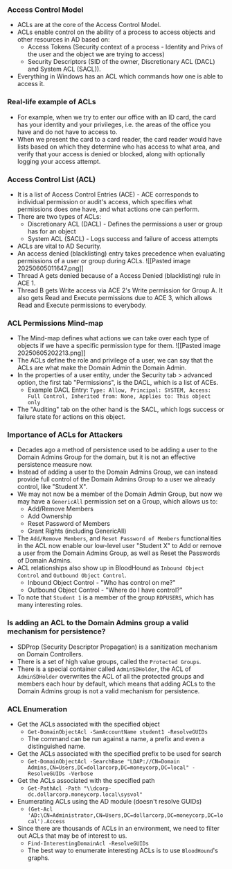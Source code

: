 ### Access Control Model
- ACLs are at the core of the Access Control Model.
- ACLs enable control on the ability of a process to access objects and other resources in AD based on:
	- Access Tokens (Security context of a process - Identity and Privs of the user and the object we are trying to access)
	- Security Descriptors (SID of the owner, Discretionary ACL (DACL) and System ACL (SACL)).
- Everything in Windows has an ACL which commands how one is able to access it.

### Real-life example of ACLs
- For example, when we try to enter our office with an ID card, the card has your identity and your privileges, i.e. the areas of the office you have and do not have to access to.
- When we present the card to a card reader, the card reader would have lists based on which they determine who has access to what area, and verify that your access is denied or blocked, along with optionally logging your access attempt.

### Access Control List (ACL)
- It is a list of Access Control Entries (ACE) - ACE corresponds to individual permission or audit's access, which specifies what permissions does one have, and what actions one can perform.
- There are two types of ACLs:
	- Discretionary ACL (DACL) - Defines the permissions a user or group has for an object
	- System ACL (SACL) - Logs success and failure of access attempts
- ACLs are vital to AD Security.
- An access denied (blacklisting) entry takes precedence when evaluating permissions of a user or group during ACLs.
![[Pasted image 20250605011647.png]]
- Thread A gets denied because of a Access Denied (blacklisting) rule in ACE 1.
- Thread B gets Write access via ACE 2's Write permission for Group A. It also gets Read and Execute permissions due to ACE 3, which allows Read and Execute permissions to everybody.

### ACL Permissions Mind-map
- The Mind-map defines what actions we can take over each type of objects if we have a specific permission type for them.
![[Pasted image 20250605202213.png]]
- The ACLs define the role and privilege of a user, we can say that the ACLs are what make the Domain Admin the Domain Admin.
- In the properties of a user entity, under the Security tab > advanced option, the first tab "Permissions", is the DACL, which is a list of ACEs.
	- Example DACL Entry: `Type: Allow, Principal: SYSTEM, Access: Full Control, Inherited from: None, Applies to: This object only`
- The "Auditing" tab on the other hand is the SACL, which logs success or failure state for actions on this object.

### Importance of ACLs for Attackers
- Decades ago a method of persistence used to be adding a user to the Domain Admins Group for the domain, but it is not an effective persistence measure now.
- Instead of adding a user to the Domain Admins Group, we can instead provide full control of the Domain Admins Group to a user we already control, like "Student X".
- We may not now be a member of the Domain Admin Group, but now we may have a `GenericAll` permission set on a Group, which allows us to:
	- Add/Remove Members
	- Add Ownership
	- Reset Password of Members
	- Grant Rights (including GenericAll)
- The `Add/Remove Members`, and `Reset Password of Members` functionalities in the ACL now enable our low-level user "Student X" to Add or remove a user from the Domain Admins Group, as well as Reset the Passwords of Domain Admins.
- ACL relationships also show up in BloodHound as `Inbound Object Control` and `Outbound Object Control`.
	- Inbound Object Control - "Who has control on me?"
	- Outbound Object Control - "Where do I have control?"
- To note that `Student 1` is a member of the group `RDPUSERS`, which has many interesting roles.

### Is adding an ACL to the Domain Admins group a valid mechanism for persistence?
- SDProp (Security Descriptor Propagation) is a sanitization mechanism on Domain Controllers.
- There is a set of high value groups, called the `Protected Groups`.
- There is a special container called `AdminSDHolder`, the ACL of `AdminSDHolder` overwrites the ACL of all the protected groups and members each hour by default, which means that adding ACLs to the Domain Admins group is not a valid mechanism for persistence.

### ACL Enumeration
- Get the ACLs associated with the specified object
	- `Get-DomainObjectAcl -SamAccountName student1 -ResolveGUIDs`
	- The command can be run against a name, a prefix and even a distinguished name.
-  Get the ACLs associated with the specified prefix to be used for search
	- `Get-DomainObjectAcl -SearchBase "LDAP://CN=Domain Admins,CN=Users,DC=dollarcorp,DC=moneycorp,DC=local" -ResolveGUIDs -Verbose`
- Get the ACLs associated with the specified path
	- `Get-PathAcl -Path "\\dcorp-dc.dollarcorp.moneycorp.local\sysvol"`
- Enumerating ACLs using the AD module (doesn't resolve GUIDs)
	- `(Get-Acl 'AD:\CN=Administrator,CN=Users,DC=dollarcorp,DC=moneycorp,DC=local').Access`
- Since there are thousands of ACLs in an environment, we need to filter out ACLs that may be of interest to us.
	- `Find-InterestingDomainAcl -ResolveGUIDs`
	- The best way to enumerate interesting ACLs is to use `BloodHound`'s graphs.